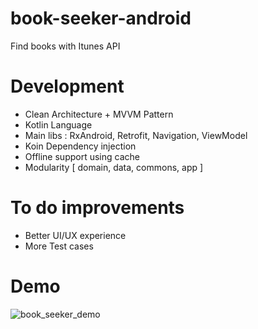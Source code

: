 # book-seeker-android
Find books with Itunes API

# Development 

- Clean Architecture + MVVM Pattern
- Kotlin Language
- Main libs : RxAndroid, Retrofit, Navigation, ViewModel
- Koin Dependency injection 
- Offline support using cache
- Modularity [ domain, data, commons, app ]

# To do improvements
- Better UI/UX experience
- More Test cases

# Demo
![book_seeker_demo](https://user-images.githubusercontent.com/8259531/72945585-0a290480-3d5b-11ea-9d2c-bcb57d67207b.gif)
